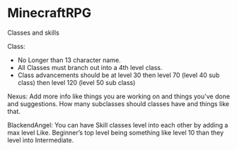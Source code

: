 # MinecraftRPG
Classes and skills

Class:
- No Longer than 13 character name.
- All Classes must branch out into a 4th level class.
- Class advancements should be at level 30 then level 70 (level 40 sub class) then level 120 (level 50 sub class)


Nexus:
Add more info like things you are working on and things you've done and suggestions.
How many subclasses should classes have and things like that.

BlackendAngel:
You can have Skill classes level into each other by adding a max level Like.
Beginner’s top level being something like level 10 than they level into Intermediate.

